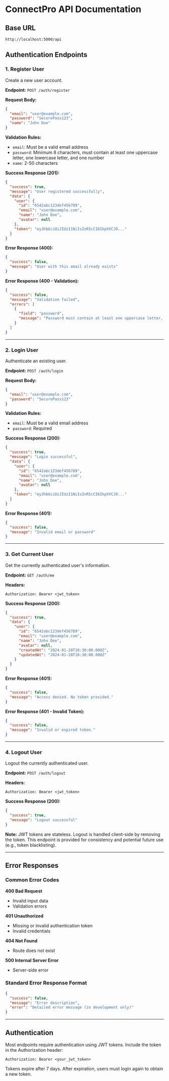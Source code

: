 # ConnectPro API Documentation

## Base URL
```
http://localhost:5000/api
```

## Authentication Endpoints

### 1. Register User
Create a new user account.

**Endpoint:** `POST /auth/register`

**Request Body:**
```json
{
  "email": "user@example.com",
  "password": "SecurePass123",
  "name": "John Doe"
}
```

**Validation Rules:**
- `email`: Must be a valid email address
- `password`: Minimum 8 characters, must contain at least one uppercase letter, one lowercase letter, and one number
- `name`: 2-50 characters

**Success Response (201):**
```json
{
  "success": true,
  "message": "User registered successfully",
  "data": {
    "user": {
      "id": "6542abc123def456789",
      "email": "user@example.com",
      "name": "John Doe",
      "avatar": null
    },
    "token": "eyJhbGciOiJIUzI1NiIsInR5cCI6IkpXVCJ9..."
  }
}
```

**Error Response (400):**
```json
{
  "success": false,
  "message": "User with this email already exists"
}
```

**Error Response (400 - Validation):**
```json
{
  "success": false,
  "message": "Validation failed",
  "errors": [
    {
      "field": "password",
      "message": "Password must contain at least one uppercase letter, one lowercase letter, and one number"
    }
  ]
}
```

---

### 2. Login User
Authenticate an existing user.

**Endpoint:** `POST /auth/login`

**Request Body:**
```json
{
  "email": "user@example.com",
  "password": "SecurePass123"
}
```

**Validation Rules:**
- `email`: Must be a valid email address
- `password`: Required

**Success Response (200):**
```json
{
  "success": true,
  "message": "Login successful",
  "data": {
    "user": {
      "id": "6542abc123def456789",
      "email": "user@example.com",
      "name": "John Doe",
      "avatar": null
    },
    "token": "eyJhbGciOiJIUzI1NiIsInR5cCI6IkpXVCJ9..."
  }
}
```

**Error Response (401):**
```json
{
  "success": false,
  "message": "Invalid email or password"
}
```

---

### 3. Get Current User
Get the currently authenticated user's information.

**Endpoint:** `GET /auth/me`

**Headers:**
```
Authorization: Bearer <jwt_token>
```

**Success Response (200):**
```json
{
  "success": true,
  "data": {
    "user": {
      "id": "6542abc123def456789",
      "email": "user@example.com",
      "name": "John Doe",
      "avatar": null,
      "createdAt": "2024-01-20T10:30:00.000Z",
      "updatedAt": "2024-01-20T10:30:00.000Z"
    }
  }
}
```

**Error Response (401):**
```json
{
  "success": false,
  "message": "Access denied. No token provided."
}
```

**Error Response (401 - Invalid Token):**
```json
{
  "success": false,
  "message": "Invalid or expired token."
}
```

---

### 4. Logout User
Logout the currently authenticated user.

**Endpoint:** `POST /auth/logout`

**Headers:**
```
Authorization: Bearer <jwt_token>
```

**Success Response (200):**
```json
{
  "success": true,
  "message": "Logout successful"
}
```

**Note:** JWT tokens are stateless. Logout is handled client-side by removing the token. This endpoint is provided for consistency and potential future use (e.g., token blacklisting).

---

## Error Responses

### Common Error Codes

**400 Bad Request**
- Invalid input data
- Validation errors

**401 Unauthorized**
- Missing or invalid authentication token
- Invalid credentials

**404 Not Found**
- Route does not exist

**500 Internal Server Error**
- Server-side error

### Standard Error Response Format
```json
{
  "success": false,
  "message": "Error description",
  "error": "Detailed error message (in development only)"
}
```

---

## Authentication

Most endpoints require authentication using JWT tokens. Include the token in the Authorization header:

```
Authorization: Bearer <your_jwt_token>
```

Tokens expire after 7 days. After expiration, users must login again to obtain a new token.
